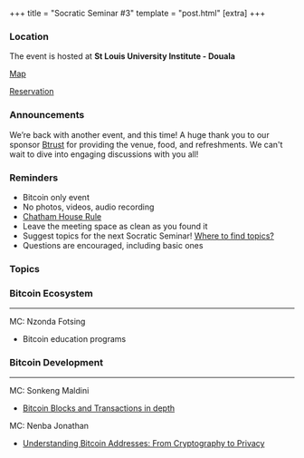 +++
title = "Socratic Seminar #3"
template = "post.html"
[extra]
+++

### Location

The event is hosted at **St Louis University Institute - Douala**

[Map](https://maps.app.goo.gl/cvSJw6DpbU6m4pfH6?g_st=iwb)  

[Reservation](https://lu.ma/00v5do83)  

### Announcements

We’re back with another event, and this time! A huge thank you to our sponsor [Btrust](https://www.btrust.tech/) for providing the venue, food, and refreshments. We can't wait to dive into engaging discussions with you all!

### Reminders

   - Bitcoin only event
   - No photos, videos, audio recording
   - [Chatham House Rule](https://www.chathamhouse.org/about-us/chatham-house-rule)
   - Leave the meeting space as clean as you found it
   - Suggest topics for the next Socratic Seminar! [Where to find topics?](/about/find-topics)
   - Questions are encouraged, including basic ones

### Topics

### Bitcoin Ecosystem

---

MC: Nzonda Fotsing

- Bitcoin education programs

### Bitcoin Development

---

MC: Sonkeng Maldini

- [Bitcoin Blocks and Transactions in depth ](https://sdmg15.com/)

MC: Nenba Jonathan

- [Understanding Bitcoin Addresses: From Cryptography to Privacy](https://bitcoin.org/en/how-it-works)
